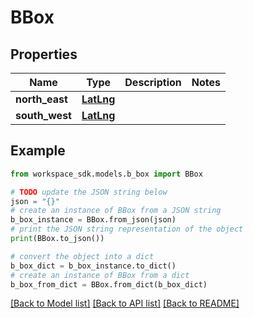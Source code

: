 # BBox


## Properties

Name | Type | Description | Notes
------------ | ------------- | ------------- | -------------
**north_east** | [**LatLng**](LatLng.md) |  | 
**south_west** | [**LatLng**](LatLng.md) |  | 

## Example

```python
from workspace_sdk.models.b_box import BBox

# TODO update the JSON string below
json = "{}"
# create an instance of BBox from a JSON string
b_box_instance = BBox.from_json(json)
# print the JSON string representation of the object
print(BBox.to_json())

# convert the object into a dict
b_box_dict = b_box_instance.to_dict()
# create an instance of BBox from a dict
b_box_from_dict = BBox.from_dict(b_box_dict)
```
[[Back to Model list]](../README.md#documentation-for-models) [[Back to API list]](../README.md#documentation-for-api-endpoints) [[Back to README]](../README.md)


